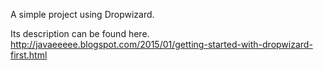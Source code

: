 A simple project using Dropwizard.


Its description can be found here.
	http://javaeeeee.blogspot.com/2015/01/getting-started-with-dropwizard-first.html
